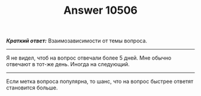 ﻿---
title: "Answer 10506"
se.owner.user_id: 370011
se.owner.display_name: "Kend"
se.owner.link: "https://ru.meta.stackoverflow.com/users/370011/kend"
se.answer_id: 10506
se.question_id: 10495
se.post_type: answer
se.is_accepted: False
---
<p><strong><em>Краткий ответ:</em></strong> Взаимозависимости от темы вопроса.</p>

<hr>

<p>Я не видел, чтоб на вопрос отвечали более 5 дней. Мне обычно отвечают в тот-же день. Иногда на следующий.</p>

<hr>

<p>Если метка вопроса популярна, то шанс, что на вопрос быстрее ответят становится больше.</p>
